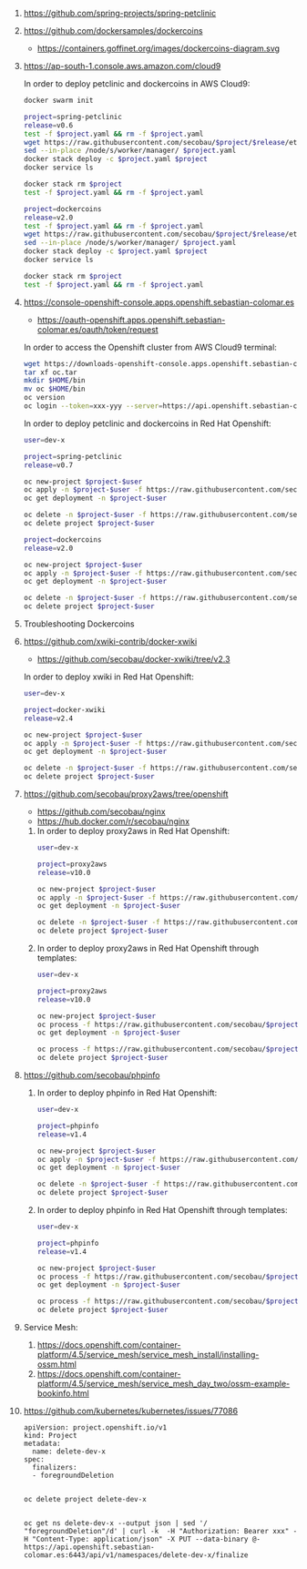 1. https://github.com/spring-projects/spring-petclinic
1. https://github.com/dockersamples/dockercoins
   * https://containers.goffinet.org/images/dockercoins-diagram.svg
1. https://ap-south-1.console.aws.amazon.com/cloud9
   
   In order to deploy petclinic and dockercoins in AWS Cloud9:
   ```bash
   docker swarm init
   
   project=spring-petclinic
   release=v0.6
   test -f $project.yaml && rm -f $project.yaml
   wget https://raw.githubusercontent.com/secobau/$project/$release/etc/docker/swarm/$project.yaml
   sed --in-place /node/s/worker/manager/ $project.yaml
   docker stack deploy -c $project.yaml $project
   docker service ls

   docker stack rm $project
   test -f $project.yaml && rm -f $project.yaml

   project=dockercoins
   release=v2.0
   test -f $project.yaml && rm -f $project.yaml
   wget https://raw.githubusercontent.com/secobau/$project/$release/etc/docker/swarm/$project.yaml
   sed --in-place /node/s/worker/manager/ $project.yaml
   docker stack deploy -c $project.yaml $project
   docker service ls

   docker stack rm $project
   test -f $project.yaml && rm -f $project.yaml
   
   
   ``` 
1. https://console-openshift-console.apps.openshift.sebastian-colomar.es
   * https://oauth-openshift.apps.openshift.sebastian-colomar.es/oauth/token/request

   In order to access the Openshift cluster from AWS Cloud9 terminal:
   ```bash
   wget https://downloads-openshift-console.apps.openshift.sebastian-colomar.es/amd64/linux/oc.tar
   tar xf oc.tar
   mkdir $HOME/bin
   mv oc $HOME/bin
   oc version 
   oc login --token=xxx-yyy --server=https://api.openshift.sebastian-colomar.es:6443
   
   
   ```   
   In order to deploy petclinic and dockercoins in Red Hat Openshift:
   ```bash
   user=dev-x
   
   project=spring-petclinic
   release=v0.7
   
   oc new-project $project-$user
   oc apply -n $project-$user -f https://raw.githubusercontent.com/secobau/$project/$release/etc/docker/kubernetes/openshift/$project.yaml
   oc get deployment -n $project-$user
   
   oc delete -n $project-$user -f https://raw.githubusercontent.com/secobau/$project/$release/etc/docker/kubernetes/openshift/$project.yaml
   oc delete project $project-$user
   
   project=dockercoins
   release=v2.0
   
   oc new-project $project-$user
   oc apply -n $project-$user -f https://raw.githubusercontent.com/secobau/$project/$release/etc/docker/kubernetes/openshift/$project.yaml
   oc get deployment -n $project-$user
   
   oc delete -n $project-$user -f https://raw.githubusercontent.com/secobau/$project/$release/etc/docker/kubernetes/openshift/$project.yaml
   oc delete project $project-$user


   ```
1. Troubleshooting Dockercoins   
1. https://github.com/xwiki-contrib/docker-xwiki
   * https://github.com/secobau/docker-xwiki/tree/v2.3

   In order to deploy xwiki in Red Hat Openshift:
   ```bash
   user=dev-x
   
   project=docker-xwiki
   release=v2.4
   
   oc new-project $project-$user
   oc apply -n $project-$user -f https://raw.githubusercontent.com/secobau/$project/$release/etc/docker/kubernetes/openshift/$project.yaml
   oc get deployment -n $project-$user
   
   oc delete -n $project-$user -f https://raw.githubusercontent.com/secobau/$project/$release/etc/docker/kubernetes/openshift/$project.yaml
   oc delete project $project-$user


   ```
1. https://github.com/secobau/proxy2aws/tree/openshift
   * https://github.com/secobau/nginx
   * https://hub.docker.com/r/secobau/nginx

   1. In order to deploy proxy2aws in Red Hat Openshift:
      ```bash
      user=dev-x

      project=proxy2aws
      release=v10.0

      oc new-project $project-$user
      oc apply -n $project-$user -f https://raw.githubusercontent.com/secobau/$project/$release/etc/docker/kubernetes/openshift/$project.yaml
      oc get deployment -n $project-$user

      oc delete -n $project-$user -f https://raw.githubusercontent.com/secobau/$project/$release/etc/docker/kubernetes/openshift/$project.yaml
      oc delete project $project-$user


      ```
   1. In order to deploy proxy2aws in Red Hat Openshift through templates:
      ```bash
      user=dev-x

      project=proxy2aws
      release=v10.0

      oc new-project $project-$user
      oc process -f https://raw.githubusercontent.com/secobau/$project/$release/etc/docker/kubernetes/openshift/templates/$project.yaml | oc apply -n $project-$user -f -
      oc get deployment -n $project-$user

      oc process -f https://raw.githubusercontent.com/secobau/$project/$release/etc/docker/kubernetes/openshift/templates/$project.yaml | oc delete -n $project-$user -f -
      oc delete project $project-$user


      ```
1. https://github.com/secobau/phpinfo

   1. In order to deploy phpinfo in Red Hat Openshift:
      ```bash
      user=dev-x

      project=phpinfo
      release=v1.4

      oc new-project $project-$user
      oc apply -n $project-$user -f https://raw.githubusercontent.com/secobau/$project/$release/etc/docker/kubernetes/openshift/$project.yaml
      oc get deployment -n $project-$user

      oc delete -n $project-$user -f https://raw.githubusercontent.com/secobau/$project/$release/etc/docker/kubernetes/openshift/$project.yaml
      oc delete project $project-$user


      ```
   1. In order to deploy phpinfo in Red Hat Openshift through templates:
      ```bash
      user=dev-x

      project=phpinfo
      release=v1.4

      oc new-project $project-$user
      oc process -f https://raw.githubusercontent.com/secobau/$project/$release/etc/docker/kubernetes/openshift/templates/$project.yaml | oc apply -n $project-$user -f -
      oc get deployment -n $project-$user

      oc process -f https://raw.githubusercontent.com/secobau/$project/$release/etc/docker/kubernetes/openshift/templates/$project.yaml | oc delete -n $project-$user -f -
      oc delete project $project-$user


      ```
1. Service Mesh:
   1. https://docs.openshift.com/container-platform/4.5/service_mesh/service_mesh_install/installing-ossm.html
   1. https://docs.openshift.com/container-platform/4.5/service_mesh/service_mesh_day_two/ossm-example-bookinfo.html
1. https://github.com/kubernetes/kubernetes/issues/77086
   
   ```
   apiVersion: project.openshift.io/v1
   kind: Project
   metadata:
     name: delete-dev-x
   spec:
     finalizers:
     - foregroundDeletion


   ```
   ```
   oc delete project delete-dev-x
   
   
   ```
   ```
   oc get ns delete-dev-x --output json | sed '/ "foregroundDeletion"/d' | curl -k  -H "Authorization: Bearer xxx" -H "Content-Type: application/json" -X PUT --data-binary @- https://api.openshift.sebastian-colomar.es:6443/api/v1/namespaces/delete-dev-x/finalize
   
   
   ```
